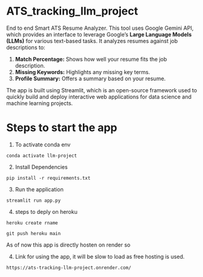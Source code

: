 # ATS_tracking_llm_project
End to end Smart ATS Resume Analyzer. This tool uses Google Gemini API, which provides an interface to leverage Google’s **Large Language Models (LLMs)** for various text-based tasks. It analyzes resumes against job descriptions to:

1. **Match Percentage:** Shows how well your resume fits the job description.
2. **Missing Keywords:** Highlights any missing key terms.
3. **Profile Summary:** Offers a summary based on your resume.

The app is built using Streamlit, which is an open-source framework used to quickly build and deploy interactive web applications for data science and machine learning projects.

# Steps to start the app

1. To activate conda env
```
conda activate llm-project
```
2. Install Dependencies
```
pip install -r requirements.txt
```

3. Run the application
```
streamlit run app.py
```
4. steps to deply on heroku
```
heroku create rname
 ```
 ```
 git push heroku main
 ```

As of now this app is directly hosten on render so 

4. Link for using the app, it will be slow to load as free hosting is used.
```
https://ats-tracking-llm-project.onrender.com/
 ```
